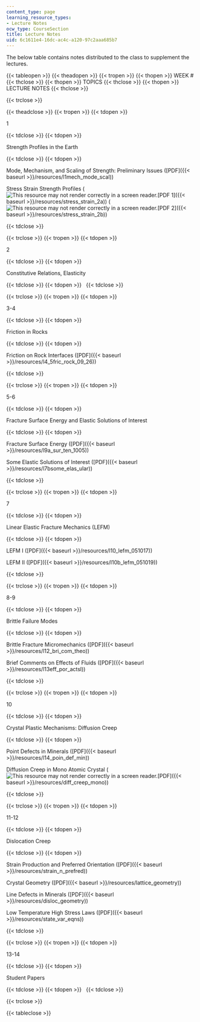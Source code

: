 ```yaml
---
content_type: page
learning_resource_types:
- Lecture Notes
ocw_type: CourseSection
title: Lecture Notes
uid: 6c1611e4-16dc-ac4c-a120-97c2aaa685b7
---
```


The below table contains notes distributed to the class to supplement the lectures.

{{< tableopen >}}
{{< theadopen >}}
{{< tropen >}}
{{< thopen >}}
WEEK #
{{< thclose >}}
{{< thopen >}}
TOPICS
{{< thclose >}}
{{< thopen >}}
LECTURE NOTES
{{< thclose >}}

{{< trclose >}}

{{< theadclose >}}
{{< tropen >}}
{{< tdopen >}}


1


{{< tdclose >}}
{{< tdopen >}}


Strength Profiles in the Earth


{{< tdclose >}}
{{< tdopen >}}


Mode, Mechanism, and Scaling of Strength: Preliminary Issues ([PDF]({{< baseurl >}}/resources/l1mech_mode_scal))

Stress Strain Strength Profiles (![This resource may not render correctly in a screen reader.](/images/inacessible.gif)[PDF 1]({{< baseurl >}}/resources/stress_strain_2a)) (![This resource may not render correctly in a screen reader.](/images/inacessible.gif)[PDF 2]({{< baseurl >}}/resources/stress_strain_2b))


{{< tdclose >}}

{{< trclose >}}
{{< tropen >}}
{{< tdopen >}}


2


{{< tdclose >}}
{{< tdopen >}}


Constitutive Relations, Elasticity


{{< tdclose >}}
{{< tdopen >}}
 
{{< tdclose >}}

{{< trclose >}}
{{< tropen >}}
{{< tdopen >}}


3-4


{{< tdclose >}}
{{< tdopen >}}


Friction in Rocks


{{< tdclose >}}
{{< tdopen >}}


Friction on Rock Interfaces ([PDF]({{< baseurl >}}/resources/l4_5fric_rock_09_26))


{{< tdclose >}}

{{< trclose >}}
{{< tropen >}}
{{< tdopen >}}


5-6


{{< tdclose >}}
{{< tdopen >}}


Fracture Surface Energy and Elastic Solutions of Interest


{{< tdclose >}}
{{< tdopen >}}


Fracture Surface Energy ([PDF]({{< baseurl >}}/resources/l9a_sur_ten_1005))

Some Elastic Solutions of Interest ([PDF]({{< baseurl >}}/resources/l7bsome_elas_ular))


{{< tdclose >}}

{{< trclose >}}
{{< tropen >}}
{{< tdopen >}}


7


{{< tdclose >}}
{{< tdopen >}}


Linear Elastic Fracture Mechanics (LEFM)


{{< tdclose >}}
{{< tdopen >}}


LEFM I ([PDF]({{< baseurl >}}/resources/l10_lefm_051017))

LEFM II ([PDF]({{< baseurl >}}/resources/l10b_lefm_051019))


{{< tdclose >}}

{{< trclose >}}
{{< tropen >}}
{{< tdopen >}}


8-9


{{< tdclose >}}
{{< tdopen >}}


Brittle Failure Modes


{{< tdclose >}}
{{< tdopen >}}


Brittle Fracture Micromechanics ([PDF]({{< baseurl >}}/resources/l12_bri_com_theo))

Brief Comments on Effects of Fluids ([PDF]({{< baseurl >}}/resources/l13eff_por_actsl))


{{< tdclose >}}

{{< trclose >}}
{{< tropen >}}
{{< tdopen >}}


10


{{< tdclose >}}
{{< tdopen >}}


Crystal Plastic Mechanisms: Diffusion Creep


{{< tdclose >}}
{{< tdopen >}}


Point Defects in Minerals ([PDF]({{< baseurl >}}/resources/l14_poin_def_min))

Diffusion Creep in Mono Atomic Crystal (![This resource may not render correctly in a screen reader.](/images/inacessible.gif)[PDF]({{< baseurl >}}/resources/diff_creep_mono))


{{< tdclose >}}

{{< trclose >}}
{{< tropen >}}
{{< tdopen >}}


11-12


{{< tdclose >}}
{{< tdopen >}}


Dislocation Creep


{{< tdclose >}}
{{< tdopen >}}


Strain Production and Preferred Orientation ([PDF]({{< baseurl >}}/resources/strain_n_prefred))

Crystal Geometry ([PDF]({{< baseurl >}}/resources/lattice_geometry))

Line Defects in Minerals ([PDF]({{< baseurl >}}/resources/disloc_geometry))

Low Temperature High Stress Laws ([PDF]({{< baseurl >}}/resources/state_var_eqns))


{{< tdclose >}}

{{< trclose >}}
{{< tropen >}}
{{< tdopen >}}


13-14


{{< tdclose >}}
{{< tdopen >}}


Student Papers


{{< tdclose >}}
{{< tdopen >}}
 
{{< tdclose >}}

{{< trclose >}}

{{< tableclose >}}